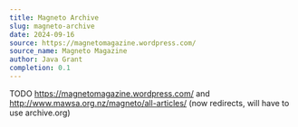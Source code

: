 ```yaml
---
title: Magneto Archive
slug: magneto-archive
date: 2024-09-16
source: https://magnetomagazine.wordpress.com/
source_name: Magneto Magazine
author: Java Grant
completion: 0.1
---
```


TODO
https://magnetomagazine.wordpress.com/
and 
http://www.mawsa.org.nz/magneto/all-articles/ (now redirects, will have to use archive.org)

<script src="/table-of-contents.js"></script>

